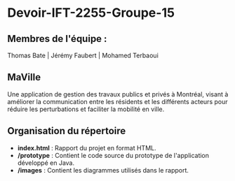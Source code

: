 # Devoir-IFT-2255-Groupe-15

## Membres de l'équipe : 
  Thomas Bate | Jérémy Faubert | Mohamed Terbaoui

## MaVille
Une application de gestion des travaux publics et privés à Montréal, visant à améliorer la communication entre les résidents et les différents acteurs pour réduire les perturbations et faciliter la mobilité en ville.

## Organisation du répertoire
- **index.html** : Rapport du projet en format HTML.
- **/prototype** : Contient le code source du prototype de l'application développé en Java.
- **/images** : Contient les diagrammes utilisés dans le rapport.
